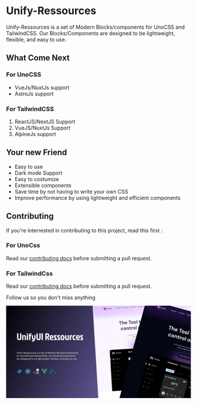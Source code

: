 # Unify-Ressources

Unify-Ressources is a set of Modern Blocks/components for UnoCSS and TailwindCSS. Our Blocks/Components are designed to be lightweight, flexible, and easy to use.

## What Come Next


### For UnoCSS

- VueJs/NuxtJs support
- AstroJs support


### For TailwindCSS

1. ReactJS/NextJS Support
2. VueJS/NuxtJs Support
3. AlpineJs support


## Your new Friend
- Easy to use
- Dark mode Support
- Easy to costumize
- Extensible components
- Save time by not having to write your own CSS
- Improve performance by using lightweight and efficient components

## Contributing

If you're interrested in contributing to this project, read this first :

### For UnoCss
Read our [contributing docs](https://github.com/unify-ressources/unify-unocss/blob/main/CONTRIBUTING.md) before submitting a pull request.

### For TailwindCss
Read our [contributing docs](https://github.com/unify-ressources/unify-tailwindcss/blob/main/CONTRIBUTING.md) before submitting a pull request.

Follow us so you don't miss anything 

![Unify UI Cover](https://raw.githubusercontent.com/unify-ressources/.github/main/cover.png)